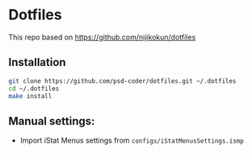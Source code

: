 # Dotfiles

This repo based on https://github.com/nijikokun/dotfiles

## Installation

```bash
git clone https://github.com/psd-coder/dotfiles.git ~/.dotfiles
cd ~/.dotfiles
make install
```

## Manual settings:

* Import iStat Menus settings from `configs/iStatMenusSettings.ismp`
